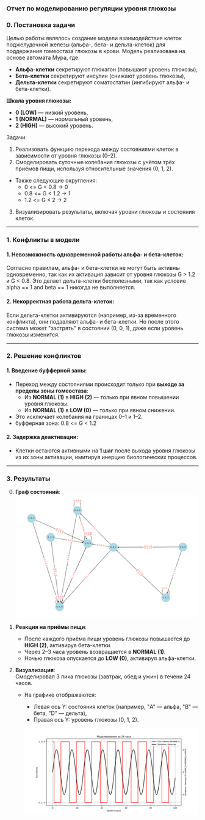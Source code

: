 ### Отчет по моделированию регуляции уровня глюкозы 


### **0. Постановка задачи**
Целью работы являлось создание модели взаимодействия клеток поджелудочной железы (альфа-, бета- и дельта-клеток) для поддержания гомеостаза глюкозы в крови. Модель реализована на основе автомата Мура, где:
- **Альфа-клетки** секретируют глюкагон (повышают уровень глюкозы),
- **Бета-клетки** секретируют инсулин (снижают уровень глюкозы),
- **Дельта-клетки** секретируют соматостатин (ингибируют альфа- и бета-клетки).

**Шкала уровня глюкозы:**
- **0 (LOW)** — низкий уровень,
- **1 (NORMAL)** — нормальный уровень,
- **2 (HIGH)** — высокий уровень.

Задачи:
1. Реализовать функцию перехода между состояниями клеток в зависимости от уровня глюкозы (0–2).
2. Смоделировать суточные колебания глюкозы с учётом трёх приёмов пищи, используя относительные значения (0, 1, 2). 
- Также следующие округления:
    - 0 <= G < 0.8 -> 0
    - 0.8 <= G < 1.2 -> 1
    - 1.2 <= G < 2 -> 2
3. Визуализировать результаты, включая уровни глюкозы и состояния клеток.
---

### **1. Конфликты в модели**

#### **1. Невозможность одновременной работы альфа- и бета-клеток**:
Согласно правилам, альфа- и бета-клетки не могут быть активны одновременно, так как их активация зависит от уровня глюкозы G > 1.2 и G < 0.8. Это делает дельта-клетки бесполезными, так как условие alpha == 1 and beta == 1 никогда не выполняется.

#### **2. Некорректная работа дельта-клеток**:
Если дельта-клетки активируются (например, из-за временного конфликта), они подавляют альфа- и бета-клетки. Но после этого система может "застрять" в состоянии (0, 0, 1), даже если уровень глюкозы изменится.


---

### **2. Решение конфликтов**
#### **1. Введение буфферной заны**:  
   - Переход между состояниями происходит только при **выходе за пределы зоны гомеостаза**:  
     - Из **NORMAL (1)** в **HIGH (2)** — только при явном повышении уровня глюкозы.  
     - Из **NORMAL (1)** в **LOW (0)** — только при явном снижении.  
   - Это исключает колебания на границах 0–1 и 1–2.
   - буфферная зона: 0.8 <= G < 1.2


#### **2. Задержка деактивации**:  
   - Клетки остаются активными на **1 шаг** после выхода уровня глюкозы из их зоны активации, имитируя инерцию биологических процессов.

---
### **3. Результаты**
0. **Граф состояний**:
![Граф состояний](graph.png)

1. **Реакция на приёмы пищи**:  
   - После каждого приёма пищи уровень глюкозы повышается до **HIGH (2)**, активируя бета-клетки.  
   - Через 2–3 часа уровень возвращается в **NORMAL (1)**.  
   - Ночью глюкоза опускается до **LOW (0)**, активируя альфа-клетки.

2. **Визуализация**:  
    Смоделировал 3 пика глюкозы (завтрак, обед и ужин) в течени 24 часов.
   - На графике отображаются:  
     - Левая ось Y: состояния клеток (например, "A" — альфа, "B" — бета, "D" — дельта),  
     - Правая ось Y: уровень глюкозы (0, 1, 2).  
     
     ![График моделирования](graph2.png)


